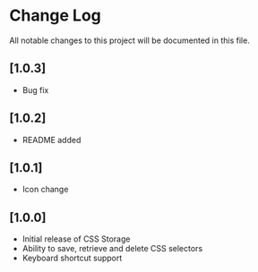 # Change Log

All notable changes to this project will be documented in this file.

## [1.0.3]

- Bug fix

## [1.0.2]

- README added

## [1.0.1]

- Icon change

## [1.0.0]

- Initial release of CSS Storage
- Ability to save, retrieve and delete CSS selectors
- Keyboard shortcut support
